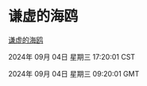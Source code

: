 # 谦虚的海鸥
[谦虚的海鸥](http://219.139.196.164:56308/qxdho/course/base/hotlink/index.php)

2024年 09月 04日 星期三 17:20:01 CST

2024年 09月 04日 星期三 09:20:01 GMT
